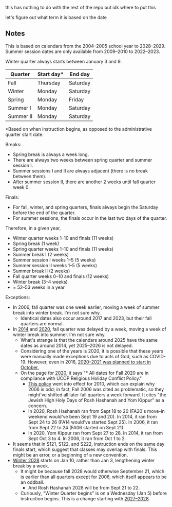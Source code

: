 this has nothing to do with the rest of the repo but idk where to put this

let's figure out what term it is based on the date

## Notes

This is based on calendars from the 2004–2005 school year to 2028–2029. Summer session dates are only available from 2009–2010 to 2022–2023.

Winter quarter always starts between January 3 and 9.

| Quarter   | Start day\* | End day  |
| --------- | ----------- | -------- |
| Fall      | Thursday    | Saturday |
| Winter    | Monday      | Saturday |
| Spring    | Monday      | Friday   |
| Summer I  | Monday      | Saturday |
| Summer II | Monday      | Saturday |

\*Based on when instruction begins, as opposed to the administrative quarter start date.

Breaks:

- Spring break is always a week long.
- There are always two weeks between spring quarter and summer session I.
- Summer sessions I and II are always adjacent (there is no break between them).
- After summer session II, there are another 2 weeks until fall quarter week 0.

Finals:

- For fall, winter, and spring quarters, finals always begin the Saturday before the end of the quarter.
- For summer sessions, the finals occur in the last two days of the quarter.

Therefore, in a given year,

- Winter quarter weeks 1–10 and finals (11 weeks)
- Spring break (1 week)
- Spring quarter weeks 1–10 and finals (11 weeks)
- Summer break I (2 weeks)
- Summer session I weeks 1–5 (5 weeks)
- Summer session II weeks 1–5 (5 weeks)
- Summer break II (2 weeks)
- Fall quarter weeks 0–10 and finals (12 weeks)
- Winter break (3–4 weeks)
- = 52–53 weeks in a year

Exceptions:

- In 2006, fall quarter was one week earlier, moving a week of summer break into winter break. I'm not sure why.
  - Identical dates also occur around 2017 and 2023, but their fall quarters are normal.
- In [2014] and [2020], fall quarter was delayed by a week, moving a week of winter break into summer. I'm not sure why.
  - What's strange is that the calendars around 2025 have the same dates as around 2014, yet 2025–2026 is not delayed.
  - Considering one of the years is 2020, it is possible that these years were manually made exceptions due to acts of God, such as COVID-19. However, even in 2016, [2020–2021 was planned to start in October.][2020-v2016]
  - On the page for [2020], it says "\* All dates for Fall 2020 are in compliance with UCOP Religious Holiday Conflict Policy."
    - [This policy][conflict-policy] went into effect for 2010, which can explain why 2006 is odd; in fact, Fall 2006 was cited as problematic, so they might've shifted all later fall quarters a week forward. It cites "the Jewish High Holy Days of Rosh Hashanah and Yom Kippur" as a concern.
    - In 2020, Rosh Hashanah ran from Sept 18 to 20 (FA20's move-in weekend would've been Sept 19 and 20). In 2014, it ran from Sept 24 to 26 (FA14 would've started Sept 25). In 2006, it ran from Sept 22 to 24 (FA06 started on Sept 21).
    - In 2020, Yom Kippur ran from Sept 27 to 28. In 2014, it ran from Sept Oct 3 to 4. In 2006, it ran from Oct 1 to 2.
- It seems that in S121, S122, and S222, instruction ends on the same day finals start, which suggest that classes may overlap with finals. This might be an error, or a beginning of a new convention.
- [Winter 2028][2027] starts on Jan 10, rather than Jan 3, lengthening winter break by a week.
  - It might be because fall 2028 would otherwise September 21, which is earlier than all quarters except for 2006, which itself appears to be an oddball.
    - And Rosh Hashanah 2028 will be from Sept 21 to 22.
  - Curiously, "Winter Quarter begins" is on a Wednesday (Jan 5) before instruction begins. This is a change starting with [2027–2028][2027].

[2014]: https://blink.ucsd.edu/instructors/resources/academic/calendars/2014.html
[2020]: https://blink.ucsd.edu/instructors/resources/academic/calendars/2020.html
[2027]: https://blink.ucsd.edu/instructors/resources/academic/calendars/2027.html
[conflict-policy]: https://www.ucop.edu/institutional-research-academic-planning/_files/policy-religious-holiday-conflict-residence-hall-movein-2007.pdf
[2020-v2016]: https://web.archive.org/web/20160228052634/https://blink.ucsd.edu/instructors/resources/academic/calendars/2020.html

